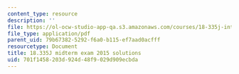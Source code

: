 ```yaml
---
content_type: resource
description: ''
file: https://ol-ocw-studio-app-qa.s3.amazonaws.com/courses/18-335j-introduction-to-numerical-methods-spring-2019/701f1458203d924d48f9029d909ecbda_MIT18_335JS19_exam15sol.pdf
file_type: application/pdf
parent_uid: 79b67382-5292-f6a0-b115-ef7aad0acfff
resourcetype: Document
title: 18.335J midterm exam 2015 solutions
uid: 701f1458-203d-924d-48f9-029d909ecbda
---
```

